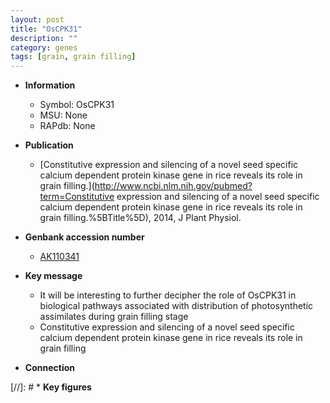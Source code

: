 ```yaml
---
layout: post
title: "OsCPK31"
description: ""
category: genes
tags: [grain, grain filling]
---
```


* **Information**  
    + Symbol: OsCPK31  
    + MSU: None  
    + RAPdb: None  

* **Publication**  
    + [Constitutive expression and silencing of a novel seed specific calcium dependent protein kinase gene in rice reveals its role in grain filling.](http://www.ncbi.nlm.nih.gov/pubmed?term=Constitutive expression and silencing of a novel seed specific calcium dependent protein kinase gene in rice reveals its role in grain filling.%5BTitle%5D), 2014, J Plant Physiol.

* **Genbank accession number**  
    + [AK110341](http://www.ncbi.nlm.nih.gov/nuccore/AK110341)

* **Key message**  
    + It will be interesting to further decipher the role of OsCPK31 in biological pathways associated with distribution of photosynthetic assimilates during grain filling stage
    + Constitutive expression and silencing of a novel seed specific calcium dependent  protein kinase gene in rice reveals its role in grain filling

* **Connection**  

[//]: # * **Key figures**  



